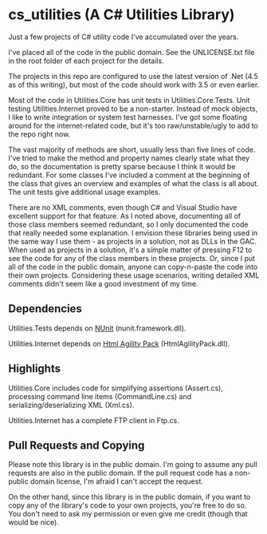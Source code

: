 cs_utilities (A C# Utilities Library)
=====================================

Just a few projects of C# utility code I've accumulated over the years.

I've placed all of the code in the public domain.  See the UNLICENSE.txt file in the root folder of each project for the details.

The projects in this repo are configured to use the latest version of .Net (4.5 as of this writing), but most of the code should work with 3.5 or even earlier.

Most of the code in Utilities.Core has unit tests in Utilities.Core.Tests.  Unit testing Utilities.Internet proved to be a non-starter.  Instead of mock objects, I like to write integration or system test harnesses.  I've got some floating around for the internet-related code, but it's too raw/unstable/ugly to add to the repo right now.

The vast majority of methods are short, usually less than five lines of code.  I've tried to make the method and property names clearly state what they do, so the documentation is pretty sparse because I think it would be redundant.  For some classes I've included a comment at the beginning of the class that gives an overview and examples of what the class is all about.  The unit tests give additional usage examples.

There are no XML comments, even though C# and Visual Studio have excellent support for that feature.  As I noted above, documenting all of those class members seemed redundant, so I only documented the code that really needed some explanation.  I envision these libraries being used in the same way I use them - as projects in a solution, not as DLLs in the GAC.  When used as projects in a solution, it's a simple matter of pressing F12 to see the code for any of the class members in these projects.  Or, since I put all of the code in the public domain, anyone can copy-n-paste the code into their own projects.  Considering these usage scenarios, writing detailed XML comments didn't seem like a good investment of my time.

Dependencies
------------

Utilities.Tests depends on [NUnit](http://www.nunit.org/) (nunit.framework.dll). 

Utilities.Internet depends on [Html Agility Pack](http://htmlagilitypack.codeplex.com/) (HtmlAgilityPack.dll).

Highlights
----------

Utilities.Core includes code for simplifying assertions (Assert.cs), processing command line items (CommandLine.cs) and serializing/deserializing XML (Xml.cs).

Utilities.Internet has a complete FTP client in Ftp.cs.

Pull Requests and Copying
-------------------------

Please note this library is in the public domain.  I'm going to assume any pull requests are also in the public domain.  If the pull request code has a non-public domain license, I'm afraid I can't accept the request.

On the other hand, since this library is in the public domain, if you want to copy any of the library's code to your own projects, you're free to do so.  You don't need to ask my permission or even give me credit (though that would be nice).
